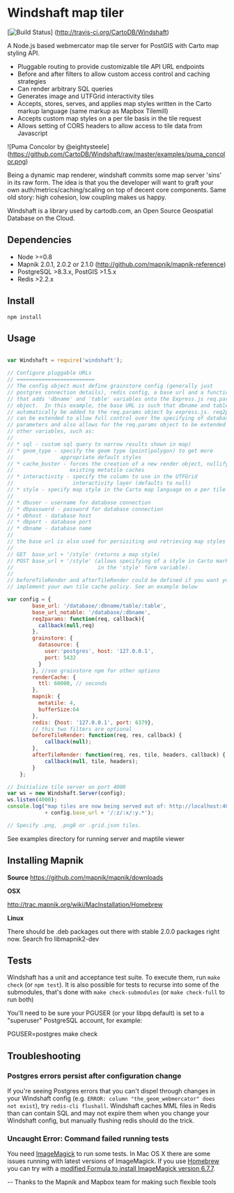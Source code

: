 Windshaft map tiler
===================

[![Build Status](http://travis-ci.org/CartoDB/Windshaft.png)]
(http://travis-ci.org/CartoDB/Windshaft)

A Node.js based webmercator map tile server for PostGIS with Carto map
styling API.

* Pluggable routing to provide customizable tile API URL endpoints
* Before and after filters to allow custom access control and caching
  strategies
* Can render arbitrary SQL queries 
* Generates image and UTFGrid interactivity tiles
* Accepts, stores, serves, and applies map styles written in the Carto
  markup language (same markup as Mapbox Tilemill)
* Accepts custom map styles on a per tile basis in the tile request
* Allows setting of CORS headers to allow access to tile data from
  Javascript

![Puma Concolor by @eightysteele] (https://github.com/CartoDB/Windshaft/raw/master/examples/puma_concolor.png)

Being a dynamic map renderer, windshaft commits some map server 'sins' in
its raw form. The idea is that you the developer will want to graft your
own auth/metrics/caching/scaling on top of decent core components. Same
old story: high cohesion, low coupling makes us happy.

Windshaft is a library used by cartodb.com,
an Open Source Geospatial Database on the Cloud.

Dependencies
------------
* Node >=0.8
* Mapnik 2.0.1, 2.0.2 or 2.1.0 (http://github.com/mapnik/mapnik-reference)
* PostgreSQL >8.3.x, PostGIS >1.5.x
* Redis >2.2.x


Install
-------
```
npm install
```


Usage
-----
```javascript

var Windshaft = require('windshaft');

// Configure pluggable URLs
// =========================
// The config object must define grainstore config (generally just
// postgres connection details), redis config, a base url and a function
// that adds 'dbname' and 'table' variables onto the Express.js req.params
// object.  In this example, the base URL is such that dbname and table will
// automatically be added to the req.params object by express.js. req2params
// can be extended to allow full control over the specifying of database
// parameters and also allows for the req.params object to be extended with
// other variables, such as:
//
// * sql - custom sql query to narrow results shown in map)
// * geom_type - specify the geom type (point|polygon) to get more
//               appropriate default styles
// * cache_buster - forces the creation of a new render object, nullifying
//                  existing metatile caches
// * interactivity - specify the column to use in the UTFGrid
//                   interactivity layer (defaults to null)
// * style - specify map style in the Carto map language on a per tile basis
//
// * dbuser - username for database connection
// * dbpassword - password for database connection
// * dbhost - database host
// * dbport - database port
// * dbname - database name
//
// the base url is also used for persisiting and retrieving map styles via:
//
// GET  base_url + '/style' (returns a map style)
// POST base_url + '/style' (allows specifying of a style in Carto markup
//                           in the 'style' form variable).
//
// beforeTileRender and afterTileRender could be defined if you want yo
// implement your own tile cache policy. See an example below

var config = {
        base_url: '/database/:dbname/table/:table',
        base_url_notable: '/database/:dbname',
        req2params: function(req, callback){
          callback(null,req)
        },
        grainstore: {
          datasource: {
            user:'postgres', host: '127.0.0.1',
            port: 5432
          }
        }, //see grainstore npm for other options
        renderCache: {
          ttl: 60000, // seconds
        },
        mapnik: {
          metatile: 4,
          bufferSize:64
        },
        redis: {host: '127.0.0.1', port: 6379},
        // this two filters are optional
        beforeTileRender: function(req, res, callback) {
            callback(null);
        },
        afterTileRender: function(req, res, tile, headers, callback) {
            callback(null, tile, headers);
        }
    };

// Initialize tile server on port 4000
var ws = new Windshaft.Server(config);
ws.listen(4000);
console.log("map tiles are now being served out of: http://localhost:4000"
            + config.base_url + '/:z/:x/:y.*');

// Specify .png, .png8 or .grid.json tiles.
```

See examples directory for running server and maptile viewer


Installing Mapnik
-----------------

**Source**
https://github.com/mapnik/mapnik/downloads

**OSX**

http://trac.mapnik.org/wiki/MacInstallation/Homebrew

**Linux**

There should be .deb packages out there with stable 2.0.0 packages right now.
Search fro libmapnik2-dev

Tests
-----

Windshaft has a unit and acceptance test suite.
To execute them, run ```make check``` (or ```npm test```).
It is also possible for tests to recurse into some of
the submodules, that's done with ```make check-submodules```
(or ```make check-full``` to run both)

You'll need to be sure your PGUSER (or your libpq default) is
set to a "superuser" PostgreSQL account, for example:

 PGUSER=postgres make check

Troubleshooting
---------------

### Postgres errors persist after configuration change

If you're seeing Postgres errors that you can't dispel through changes in your
Windshaft config (e.g. `ERROR: column "the_geom_webmercator" does not exist`),
try `redis-cli flushall`. Windshaft caches MML files in Redis than can contain SQL
and may not expire them when you change your Windshaft config, but manually flushing 
redis should do the trick.

### Uncaught Error: Command failed running tests
You need [ImageMagick](http://www.imagemagick.org/) to run some tests. In Mac OS X
there are some issues running with latest versions of ImageMagick. If you use
[Homebrew](http://brew.sh/) you can try with a
[modified Formula to install ImageMagick version 6.7.7](https://gist.github.com/rochoa/10017167).

--
Thanks to the Mapnik and Mapbox team for making such flexible tools


